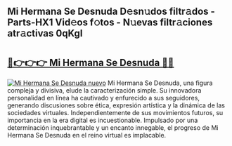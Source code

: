## Mi Hermana Se Desnuda D𝚎sn𝚞dos filtr𝚊dos - Parts-HX1 Vid𝚎os f𝚘tos - N𝚞evas filtr𝚊ciones atr𝚊ctivas 0qKgI

# <h2><a href="http://mb92v4.tromn.icu/?c=Mi+Hermana+Se+Desnuda">🔗👉👉👉 Mi Hermana Se Desnuda 🔗🔗</a></h2>

[![Mi Hermana Se Desnuda nuevo](https://i.imgur.com/pEAQMta.gif)](http://mb92v4.tromn.icu/?c=Mi+Hermana+Se+Desnuda)
Mi Hermana Se Desnuda, una figura compleja y divisiva, elude la caracterización simple. Su innovadora personalidad en línea ha cautivado y enfurecido a sus seguidores, generando discusiones sobre ética, expresión artística y la dinámica de las sociedades virtuales. Independientemente de sus movimientos futuros, su importancia en la era digital es incuestionable. Impulsado por una determinación inquebrantable y un encanto innegable, el progreso de Mi Hermana Se Desnuda en el reino virtual es implacable.
